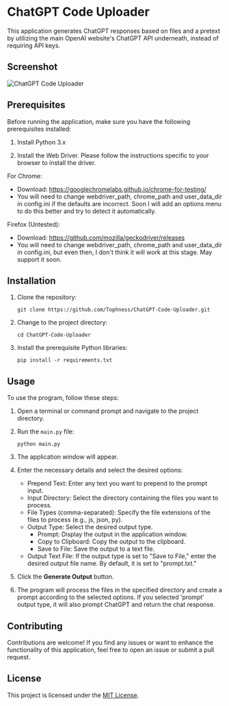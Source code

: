 # ChatGPT Code Uploader

This application generates ChatGPT responses based on files and a pretext by utilizing the main OpenAI website's ChatGPT API underneath, instead of requiring API keys.

## Screenshot
![ChatGPT Code Uploader](assets/screenshot.jpg?raw=true)

## Prerequisites

Before running the application, make sure you have the following prerequisites installed:

1. Install Python 3.x

2. Install the Web Driver. Please follow the instructions specific to your browser to install the driver.

For Chrome:
- Download: https://googlechromelabs.github.io/chrome-for-testing/
- You will need to change webdriver_path, chrome_path and user_data_dir in config.ini if the defaults are incorrect. Soon I will add an options menu to do this better and try to detect it automatically.

Firefox (Untested):
- Download: https://github.com/mozilla/geckodriver/releases
- You will need to change webdriver_path, chrome_path and user_data_dir in config.ini, but even then, I don't think it will work at this stage. May support it soon.

## Installation

1. Clone the repository:

   ```shell
   git clone https://github.com/Tophness/ChatGPT-Code-Uploader.git
   ```

2. Change to the project directory:

   ```shell
   cd ChatGPT-Code-Uploader
   ```

3. Install the prerequisite Python libraries:

   ```shell
   pip install -r requirements.txt
   ```

## Usage

To use the program, follow these steps:

1. Open a terminal or command prompt and navigate to the project directory.

2. Run the `main.py` file:

   ```shell
   python main.py
   ```

3. The application window will appear.

4. Enter the necessary details and select the desired options:

   - Prepend Text: Enter any text you want to prepend to the prompt input.
   - Input Directory: Select the directory containing the files you want to process.
   - File Types (comma-separated): Specify the file extensions of the files to process (e.g., js, json, py).
   - Output Type: Select the desired output type.
     - Prompt: Display the output in the application window.
     - Copy to Clipboard: Copy the output to the clipboard.
     - Save to File: Save the output to a text file.
   - Output Text File: If the output type is set to "Save to File," enter the desired output file name. By default, it is set to "prompt.txt."

5. Click the **Generate Output** button.

6. The program will process the files in the specified directory and create a prompt according to the selected options. If you selected 'prompt' output type, it will also prompt ChatGPT and return the chat response.


## Contributing

Contributions are welcome! If you find any issues or want to enhance the functionality of this application, feel free to open an issue or submit a pull request.

## License

This project is licensed under the [MIT License](LICENSE).
